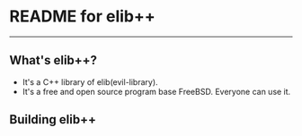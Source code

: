 # **README for elib++** #
***


## **What's elib++?** ##
 * It's a C++ library of elib(evil-library).
 * It's a free and open source program base FreeBSD. Everyone can use it.



## **Building elib++** ##
